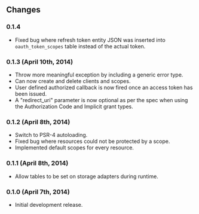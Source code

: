 ## Changes

### 0.1.4

- Fixed bug where refresh token entity JSON was inserted into `oauth_token_scopes` table instead of the actual token.

### 0.1.3 (April 10th, 2014)

- Throw more meaningful exception by including a generic error type.
- Can now create and delete clients and scopes.
- User defined authorized callback is now fired once an access token has been issued.
- A "redirect_uri" parameter is now optional as per the spec when using the Authorization Code and Implicit grant types.

### 0.1.2 (April 8th, 2014)

- Switch to PSR-4 autoloading.
- Fixed bug where resources could not be protected by a scope.
- Implemented default scopes for every resource.

### 0.1.1 (April 8th, 2014)

- Allow tables to be set on storage adapters during runtime.

### 0.1.0 (April 7th, 2014)

- Initial development release.